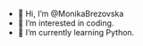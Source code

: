 - 👋 Hi, I’m @MonikaBrezovska
- 👀 I’m interested in coding.
- 🌱 I’m currently learning Python.
<!---
MonikaBrezovska/MonikaBrezovska is a ✨ special ✨ repository because its `README.md` (this file) appears on your GitHub profile.
You can click the Preview link to take a look at your changes.
--->
